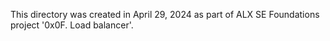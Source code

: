 This directory was created in April 29, 2024 as part of ALX SE Foundations
project '0x0F. Load balancer'.
